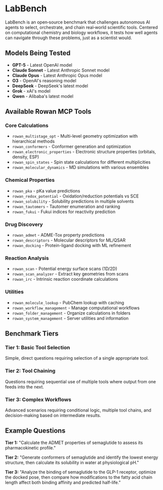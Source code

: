 # LabBench

LabBench is an open‑source benchmark that challenges autonomous AI agents to select, orchestrate, and chain real‑world scientific tools. Centered on computational chemistry and biology workflows, it tests how well agents can navigate through these problems, just as a scientist would. 

## Models Being Tested

- **GPT-5** - Latest OpenAI model
- **Claude Sonnet** - Latest Anthropic Sonnet model  
- **Claude Opus** - Latest Anthropic Opus model
- **O3** - OpenAI's reasoning model
- **DeepSeek** - DeepSeek's latest model
- **Grok** - xAI's model
- **Qwen** - Alibaba's latest model

## Available Rowan MCP Tools

### Core Calculations
- `rowan_multistage_opt` - Multi-level geometry optimization with hierarchical methods
- `rowan_conformers` - Conformer generation and optimization
- `rowan_electronic_properties` - Electronic structure properties (orbitals, density, ESP)
- `rowan_spin_states` - Spin state calculations for different multiplicities
- `rowan_molecular_dynamics` - MD simulations with various ensembles

### Chemical Properties
- `rowan_pka` - pKa value predictions
- `rowan_redox_potential` - Oxidation/reduction potentials vs SCE
- `rowan_solubility` - Solubility predictions in multiple solvents
- `rowan_tautomers` - Tautomer enumeration and ranking
- `rowan_fukui` - Fukui indices for reactivity prediction

### Drug Discovery
- `rowan_admet` - ADME-Tox property predictions
- `rowan_descriptors` - Molecular descriptors for ML/QSAR
- `rowan_docking` - Protein-ligand docking with ML refinement

### Reaction Analysis
- `rowan_scan` - Potential energy surface scans (1D/2D)
- `rowan_scan_analyzer` - Extract key geometries from scans
- `rowan_irc` - Intrinsic reaction coordinate calculations

### Utilities
- `rowan_molecule_lookup` - PubChem lookup with caching
- `rowan_workflow_management` - Manage computational workflows
- `rowan_folder_management` - Organize calculations in folders
- `rowan_system_management` - Server utilities and information

## Benchmark Tiers

### Tier 1: Basic Tool Selection
Simple, direct questions requiring selection of a single appropriate tool.

### Tier 2: Tool Chaining
Questions requiring sequential use of multiple tools where output from one feeds into the next.

### Tier 3: Complex Workflows
Advanced scenarios requiring conditional logic, multiple tool chains, and decision-making based on intermediate results.

## Example Questions

**Tier 1:** "Calculate the ADMET properties of semaglutide to assess its pharmacokinetic profile."

**Tier 2:** "Generate conformers of semaglutide and identify the lowest energy structure, then calculate its solubility in water at physiological pH."

**Tier 3:** "Analyze the binding of semaglutide to the GLP-1 receptor, optimize the docked pose, then compare how modifications to the fatty acid chain length affect both binding affinity and predicted half-life."

